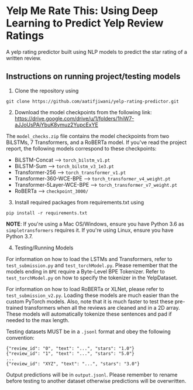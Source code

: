 # Yelp Me Rate This: Using Deep Learning to Predict Yelp Review Ratings
A yelp rating predictor built using NLP models to predict the star rating of a written review.

## Instructions on running project/testing models
1. Clone the repository using 
```
git clone https://github.com/aatifjiwani/yelp-rating-predictor.git
```
2. Download the model checkpoints from the following link: https://drive.google.com/drive/u/1/folders/1hiW7-aJJoUsPAjYbuK8ymuz2YupcExYE

The ```model_checks.zip``` file contains the model checkpoints from two BiLSTMs, 7 Transformers, and a RoBERTa model. If you've read the project report, the following models correspond to these checkpoints:<br>
- BiLSTM-Concat --> ```torch_bilstm_v1.pt```
- BiLSTM-Sum    --> ```torch_bilstm_v3_1e3.pt```
- Transformer-256 --> ```torch_transformer_v1.pt```
- Transformer-360-WCE-BPE --> ```torch_transformer_v4_weight.pt```
- Transformer-5Layer-WCE-BPE --> ```torch_transformer_v7_weight.pt```
- RoBERTa --> ```checkpoint_3000/```

3. Install required packages from requirements.txt using 
``` 
pip install -r requirements.txt
```
**NOTE**: If you're using a Mac OS/Windows, ensure you have Python 3.6 as ```simpletransformers``` requires it. If you're using Linux, ensure you have Python 3.7. 

4. Testing/Running Models

For information on how to load the LSTMs and Transformers, refer to ```test_submission.py``` and ```test_torchModel.py```. Please remember that the models ending in ```BPE``` require a Byte-Level BPE Tokenizer. Refer to ```test_torchModel.py``` on how to specify the tokenizer in the YelpDataset. 

For information on how to load RoBERTa or XLNet, please refer to ```test_submission_v2.py```. Loading these models are much easier than the custom PyTorch models. Also, note that it is much faster to test these pre-trained transformers when all the reviews are cleaned and in a 2D array. These models will automatically tokenize these sentences and pad if needed to the max length. 
 
Testing datasets MUST be in a ```.jsonl``` format and obey the following convention:
```
{"review_id": "0", "text": "...", "stars": "1.0"}
{"review_id": "1", "text": "...", "stars": "5.0"}
...
{"review_id": "XYZ", "text": "...", "stars": "3.0"}
```
 Output predictions will be in ```output.jsonl```. Please remember to rename before testing to another dataset otherwise predictions will be overwritten.
      
